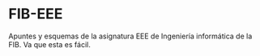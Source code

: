# FIB-EEE
Apuntes y esquemas de la asignatura EEE de Ingeniería informática de la FIB.
Va que esta es fácil.

